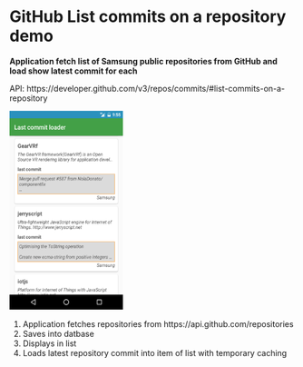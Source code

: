 # GitHub List commits on a repository demo

<p><b>Application fetch list of Samsung public repositories from GitHub and load show latest commit for each</b></p>
API: https://developer.github.com/v3/repos/commits/#list-commits-on-a-repository

<p><img src="https://raw.githubusercontent.com/Flinbor/GitHub-Load-Commits-on-a-Repository-sample/master/screenshot/Screenshot_20160530-095512.png" alt="screen" width="200" height="350"></p>

<p>
<ol>
<li>Application fetches repositories from https://api.github.com/repositories</li>
<li>Saves into datbase</li>
<li>Displays in list</li>
<li>Loads latest repository commit into item of list with temporary caching</li>
</ol>
</p>

